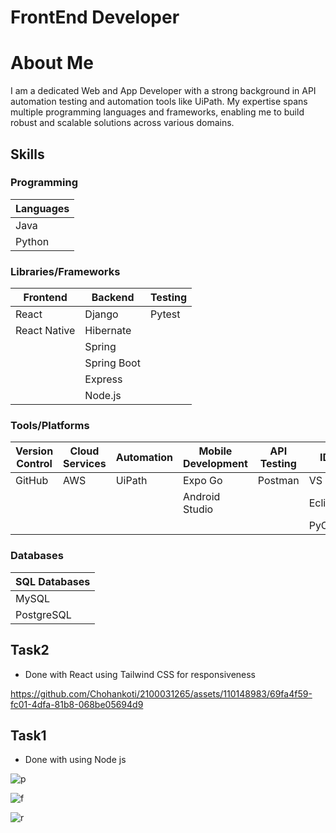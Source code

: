 # FrontEnd Developer

# About Me

I am a dedicated Web and App Developer with a strong background in API automation testing and automation tools like UiPath. My expertise spans multiple programming languages and frameworks, enabling me to build robust and scalable solutions across various domains.

## Skills

### Programming

| Languages |
|-----------|
| Java      |
| Python    |

### Libraries/Frameworks

| Frontend         | Backend          | Testing   |
|------------------|------------------|-----------|
| React            | Django           | Pytest    |
| React Native     | Hibernate        |           |
|                  | Spring           |           |
|                  | Spring Boot      |           |
|                  | Express          |           |
|                  | Node.js          |           |

### Tools/Platforms

| Version Control  | Cloud Services   | Automation | Mobile Development | API Testing | IDEs              | Design | API Documentation |
|------------------|------------------|------------|--------------------|-------------|--------------------|--------|-------------------|
| GitHub           | AWS              | UiPath     | Expo Go            | Postman     | VS Code            | Figma  | Swagger           |
|                  |                  |            | Android Studio     |             | Eclipse            |        |                   |
|                  |                  |            |                    |             | PyCharm            |        |                   |

### Databases

| SQL Databases    |
|------------------|
| MySQL            |
| PostgreSQL       |




## Task2

- Done with React using Tailwind CSS for responsiveness



https://github.com/Chohankoti/2100031265/assets/110148983/69fa4f59-fc01-4dfa-81b8-068be05694d9


## Task1

- Done with using Node js



![p](https://github.com/Chohankoti/2100031265/assets/110148983/60f26f70-215f-4364-a17a-c6d0fc8decd8)

![f](https://github.com/Chohankoti/2100031265/assets/110148983/4e2956c2-df42-46dd-8a0a-4debf7e6be7c)

![r](https://github.com/Chohankoti/2100031265/assets/110148983/77a62e40-2e81-4d22-8d6e-d1338afb639a)
